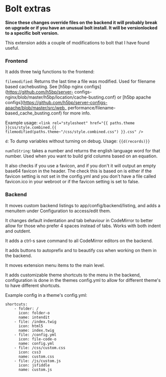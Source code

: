 Bolt extras
====================

**Since these changes override files on the backend it will probably break on
upgrade or if you have an unusual bolt install. It will be versionlocked to a
specific bolt version.**

This extension adds a couple of modifications to bolt that I have found useful.

### Frontend

It adds three twig functions to the frontend:
 
`filemodified`: Returns the last time a file was modified. Used for filename 
based cachebusting. See [h5bp nginx configs](https://github.com/h5bp/server-
configs-nginx/blob/master/h5bp/location/cache-busting.conf) or [h5bp apache 
configs](https://github.com/h5bp/server-configs-apache/blob/master/src/web_
performance/filename-based_cache_busting.conf) for more info.



Example usage:
`<link rel="stylesheet" href="{{ paths.theme }}css/style.combined.{{ filemodified(paths.theme~"/css/style.combined.css") }}.css" />`
 
`d`: To dump variables without turning on debug. Usage: `{{d(records)}}`

`numToString`: takes a number and returns the english language word for that 
number. Used when you want to build grid columns based on an equation.

It also checks if you use a favicon, and if you don't it will output an empty 
base64 favicon in the header. The check this is based on is either if the 
favicon setting is not set in the config.yml and you don't have a file called
favicon.ico in your webroot or if the favicon setting is set to false.

### Backend

It moves custom backend listings to app/config/backend/listing, and adds a 
menuitem under Configuration to access/edit them.

It changes default indentation and tab behaviour in CodeMirror to better allow 
for those who prefer 4 spaces instead of tabs. Works with both indent and outdent.

It adds a ctrl-s save command to all CodeMirror editors on the backend.

It adds buttons to autoprefix and to beautify css when working on them in the 
backend.

It moves extension menu items to the main level.

It adds customizable theme shortcuts to the menu in the backend, configuration
is done in the themes config.yml to allow for different theme's to have different
shortcuts.

Example config in a theme's config.yml:

    shortcuts:
        - folder: /
          icon: folder-o
          name: intendit
        - file: /index.twig
          icon: html5
          name: index.twig
        - file: /config.yml
          icon: file-code-o
          name: config.yml
        - file: /css/custom.css
          icon: css3
          name: custom.css
        - file: /js/custom.js
          icon: jsfiddle
          name: custom.js
